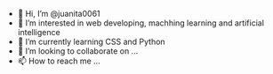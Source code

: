 - 👋 Hi, I’m @juanita0061
- 👀 I’m interested in web developing, machhing learning and artificial intelligence 
- 🌱 I’m currently learning CSS and Python
- 💞️ I’m looking to collaborate on ...
- 📫 How to reach me ...

<!---
juanita0061/juanita0061 is a ✨ special ✨ repository because its `README.md` (this file) appears on your GitHub profile.
You can click the Preview link to take a look at your changes.
--->
